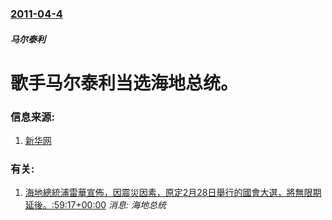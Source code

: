 ### [2011-04-4](/news/2011/04/4/index.md)

##### 马尔泰利
#  歌手马尔泰利当选海地总统。




### 信息来源:

1. [新华网](http://news.xinhuanet.com/world/2011-04/06/c_121272581.htm)

### 有关:

1. [ 海地總統浦雷華宣佈，因震災因素，原定2月28日舉行的國會大選，將無限期延後。:59:17+00:00](/news/2010/01/27/海地總統浦雷華宣佈-因震災因素-原定2月28日舉行的國會大選-將無限期延後-59-17-00-00.md) _消息: 海地总统_
